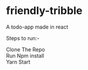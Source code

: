 # friendly-tribble
A todo-app made in react

Steps to run:-

Clone The Repo
<br>
Run Npm install
<br>
Yarn Start
